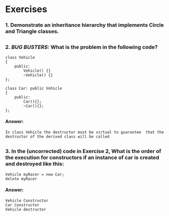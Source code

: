 # Exercises

### 1. Demonstrate an inheritance hierarchy that implements **Circle** and **Triangle** classes.

##
### 2. *BUG BUSTERS:* What is the problem in the following code?
```
class Vehicle 
{
    public:
        Vehicle() {}
        ~Vehicle() {}      
};

class Car: public Vehicle
{
    public:
        Car(){};
        ~Car(){};
};
```
#### Answer:
```
In class Vehicle the destructor must be virtual to guarantee  that the destructor of the derived class will be called
```

##
### 3. In the (uncorrected) code in Exercise 2,  What is the order of the execution for constructors if an instance of car is created and destroyed like this:
```
Vehicle myRacer = new Car;
delete myRacer
```
#### Answer:
```
Vehicle Constructor
Car Constructor
Vehicle destructor
```